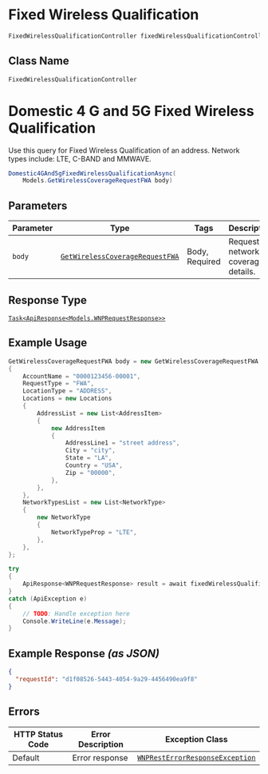 # Fixed Wireless Qualification

```csharp
FixedWirelessQualificationController fixedWirelessQualificationController = client.FixedWirelessQualificationController;
```

## Class Name

`FixedWirelessQualificationController`


# Domestic 4 G and 5G Fixed Wireless Qualification

Use this query for Fixed Wireless Qualification of an address. Network types include: LTE, C-BAND and MMWAVE.

```csharp
Domestic4GAnd5gFixedWirelessQualificationAsync(
    Models.GetWirelessCoverageRequestFWA body)
```

## Parameters

| Parameter | Type | Tags | Description |
|  --- | --- | --- | --- |
| `body` | [`GetWirelessCoverageRequestFWA`](../../doc/models/get-wireless-coverage-request-fwa.md) | Body, Required | Request for network coverage details. |

## Response Type

[`Task<ApiResponse<Models.WNPRequestResponse>>`](../../doc/models/wnp-request-response.md)

## Example Usage

```csharp
GetWirelessCoverageRequestFWA body = new GetWirelessCoverageRequestFWA
{
    AccountName = "0000123456-00001",
    RequestType = "FWA",
    LocationType = "ADDRESS",
    Locations = new Locations
    {
        AddressList = new List<AddressItem>
        {
            new AddressItem
            {
                AddressLine1 = "street address",
                City = "city",
                State = "LA",
                Country = "USA",
                Zip = "00000",
            },
        },
    },
    NetworkTypesList = new List<NetworkType>
    {
        new NetworkType
        {
            NetworkTypeProp = "LTE",
        },
    },
};

try
{
    ApiResponse<WNPRequestResponse> result = await fixedWirelessQualificationController.Domestic4GAnd5gFixedWirelessQualificationAsync(body);
}
catch (ApiException e)
{
    // TODO: Handle exception here
    Console.WriteLine(e.Message);
}
```

## Example Response *(as JSON)*

```json
{
  "requestId": "d1f08526-5443-4054-9a29-4456490ea9f8"
}
```

## Errors

| HTTP Status Code | Error Description | Exception Class |
|  --- | --- | --- |
| Default | Error response | [`WNPRestErrorResponseException`](../../doc/models/wnp-rest-error-response-exception.md) |

